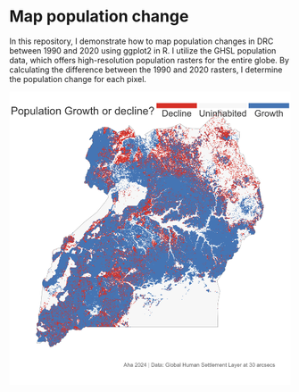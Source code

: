 # Map population change
In this repository, I demonstrate how to map population changes in DRC between 1990 and 2020 using ggplot2 in R. I utilize the GHSL population data, which offers high-resolution population rasters for the entire globe. By calculating the difference between the 1990 and 2020 rasters, I determine the population change for each pixel.

![alt text](https://github.com/Jamesahabyona/population_change_Uganda/blob/main/Uganda-population-change.png?raw=true)
